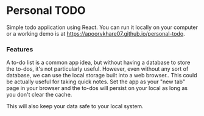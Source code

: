 # Personal TODO

Simple todo application using React. You can run it locally on your computer or a working demo is at https://apoorvkhare07.github.io/personal-todo.

### Features

 A to-do list is a common app idea, but without having a database to store the to-dos, it's not particularly useful.
 However, even without any sort of database, we can use the local storage built into a web browser.. This could be actually useful for taking quick notes. Set the app as your "new tab" page in your browser and the to-dos will persist on your local as long as you don't clear the cache.

 This will also keep your data safe to your local system.

